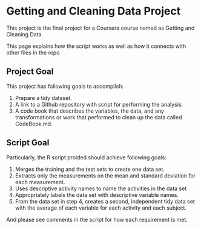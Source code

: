 # Getting and Cleaning Data Project

This project is the final project for a Coursera course named as Getting and Cleaning Data.

This page explains how the script works as well as how it connects with other files in the repo

## Project Goal

This project has following goals to accomplish:

1. Prepare a tidy dataset. 
2. A link to a Github repository with script for performing the analysis. 
3. A code book that describes the variables, the data, and any transformations or work that performed to clean up the data called CodeBook.md.



## Script Goal

Particularly, the R script proided should achieve following goals:

1. Merges the training and the test sets to create one data set.
2. Extracts only the measurements on the mean and standard deviation for each measurement.
3. Uses descriptive activity names to name the activities in the data set
4. Appropriately labels the data set with descriptive variable names.
5. From the data set in step 4, creates a second, independent tidy data set with the average of each variable for each activity and each subject.	

And please see comments in the script for how each requirement is met.


